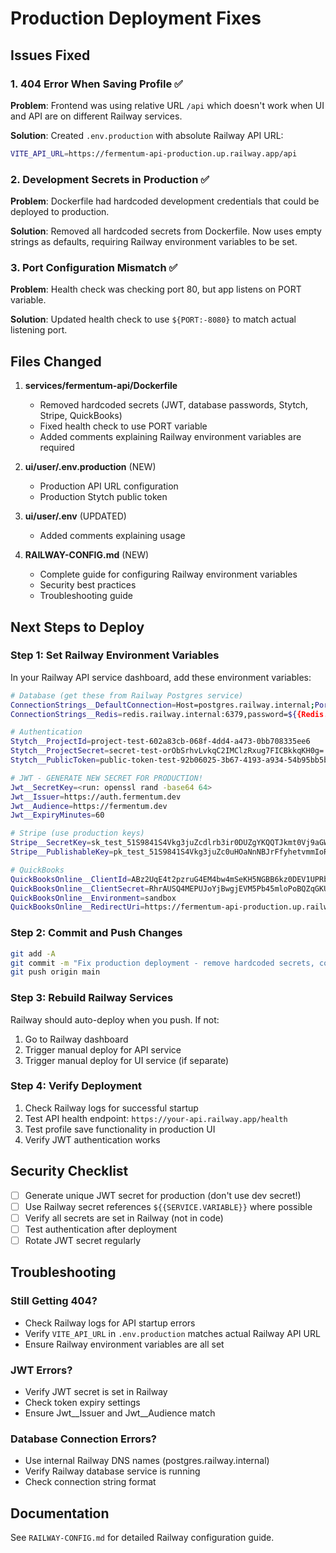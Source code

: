 # Production Deployment Fixes

## Issues Fixed

### 1. 404 Error When Saving Profile ✅
**Problem**: Frontend was using relative URL `/api` which doesn't work when UI and API are on different Railway services.

**Solution**: Created `.env.production` with absolute Railway API URL:
```bash
VITE_API_URL=https://fermentum-api-production.up.railway.app/api
```

### 2. Development Secrets in Production ✅
**Problem**: Dockerfile had hardcoded development credentials that could be deployed to production.

**Solution**: Removed all hardcoded secrets from Dockerfile. Now uses empty strings as defaults, requiring Railway environment variables to be set.

### 3. Port Configuration Mismatch ✅
**Problem**: Health check was checking port 80, but app listens on PORT variable.

**Solution**: Updated health check to use `${PORT:-8080}` to match actual listening port.

## Files Changed

1. **services/fermentum-api/Dockerfile**
   - Removed hardcoded secrets (JWT, database passwords, Stytch, Stripe, QuickBooks)
   - Fixed health check to use PORT variable
   - Added comments explaining Railway environment variables are required

2. **ui/user/.env.production** (NEW)
   - Production API URL configuration
   - Production Stytch public token

3. **ui/user/.env** (UPDATED)
   - Added comments explaining usage

4. **RAILWAY-CONFIG.md** (NEW)
   - Complete guide for configuring Railway environment variables
   - Security best practices
   - Troubleshooting guide

## Next Steps to Deploy

### Step 1: Set Railway Environment Variables

In your Railway API service dashboard, add these environment variables:

```bash
# Database (get these from Railway Postgres service)
ConnectionStrings__DefaultConnection=Host=postgres.railway.internal;Port=5432;Database=railway;Username=postgres;Password=${{Postgres.PASSWORD}}
ConnectionStrings__Redis=redis.railway.internal:6379,password=${{Redis.PASSWORD}}

# Authentication
Stytch__ProjectId=project-test-602a83cb-068f-4dd4-a473-0bb708335ee6
Stytch__ProjectSecret=secret-test-orObSrhvLvkqC2IMClzRxug7FICBkkqKH0g=
Stytch__PublicToken=public-token-test-92b06025-3b67-4193-a934-54b95bb5bbcb

# JWT - GENERATE NEW SECRET FOR PRODUCTION!
Jwt__SecretKey=<run: openssl rand -base64 64>
Jwt__Issuer=https://auth.fermentum.dev
Jwt__Audience=https://fermentum.dev
Jwt__ExpiryMinutes=60

# Stripe (use production keys)
Stripe__SecretKey=sk_test_51S9841S4Vkg3juZcdlrb3ir0DUZgYKQQTJkmt0Vj9aGWaQq2Me6VXqCBhgWGm8IKVcNQ4JwNQyu8LBmfDIR35AJV00nfVOyx8t
Stripe__PublishableKey=pk_test_51S9841S4Vkg3juZc0uHOaNnNBJrFfyhetvmmIoRbCEdxnnwKnCZTtQAMg9Rq38kLVq71TqSt1d0TtXBTOOw1qfOw00vYAcStzo

# QuickBooks
QuickBooksOnline__ClientId=ABz2UqE4t2pzruG4EM4bw4mSeKH5NGBB6kz0DEV1UPRbBTSHB8
QuickBooksOnline__ClientSecret=RhrAUSQ4MEPUJoYjBwgjEVM5Pb45mloPoBQZqGKU
QuickBooksOnline__Environment=sandbox
QuickBooksOnline__RedirectUri=https://fermentum-api-production.up.railway.app/api/quickbooks/callback
```

### Step 2: Commit and Push Changes

```bash
git add -A
git commit -m "Fix production deployment - remove hardcoded secrets, configure proper API URLs"
git push origin main
```

### Step 3: Rebuild Railway Services

Railway should auto-deploy when you push. If not:
1. Go to Railway dashboard
2. Trigger manual deploy for API service
3. Trigger manual deploy for UI service (if separate)

### Step 4: Verify Deployment

1. Check Railway logs for successful startup
2. Test API health endpoint: `https://your-api.railway.app/health`
3. Test profile save functionality in production UI
4. Verify JWT authentication works

## Security Checklist

- [ ] Generate unique JWT secret for production (don't use dev secret!)
- [ ] Use Railway secret references `${{SERVICE.VARIABLE}}` where possible
- [ ] Verify all secrets are set in Railway (not in code)
- [ ] Test authentication after deployment
- [ ] Rotate JWT secret regularly

## Troubleshooting

### Still Getting 404?
- Check Railway logs for API startup errors
- Verify `VITE_API_URL` in `.env.production` matches actual Railway API URL
- Ensure Railway environment variables are all set

### JWT Errors?
- Verify JWT secret is set in Railway
- Check token expiry settings
- Ensure Jwt__Issuer and Jwt__Audience match

### Database Connection Errors?
- Use internal Railway DNS names (postgres.railway.internal)
- Verify Railway database service is running
- Check connection string format

## Documentation

See `RAILWAY-CONFIG.md` for detailed Railway configuration guide.
